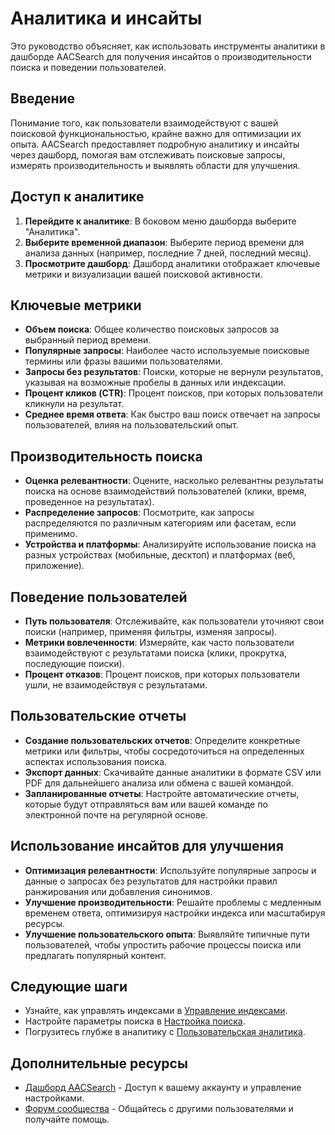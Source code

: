# Аналитика и инсайты

Это руководство объясняет, как использовать инструменты аналитики в дашборде AACSearch для получения инсайтов о производительности поиска и поведении пользователей.

## Введение

Понимание того, как пользователи взаимодействуют с вашей поисковой функциональностью, крайне важно для оптимизации их опыта. AACSearch предоставляет подробную аналитику и инсайты через дашборд, помогая вам отслеживать поисковые запросы, измерять производительность и выявлять области для улучшения.

## Доступ к аналитике

1. **Перейдите к аналитике**: В боковом меню дашборда выберите "Аналитика".
2. **Выберите временной диапазон**: Выберите период времени для анализа данных (например, последние 7 дней, последний месяц).
3. **Просмотрите дашборд**: Дашборд аналитики отображает ключевые метрики и визуализации вашей поисковой активности.

## Ключевые метрики

- **Объем поиска**: Общее количество поисковых запросов за выбранный период времени.
- **Популярные запросы**: Наиболее часто используемые поисковые термины или фразы вашими пользователями.
- **Запросы без результатов**: Поиски, которые не вернули результатов, указывая на возможные пробелы в данных или индексации.
- **Процент кликов (CTR)**: Процент поисков, при которых пользователи кликнули на результат.
- **Среднее время ответа**: Как быстро ваш поиск отвечает на запросы пользователей, влияя на пользовательский опыт.

## Производительность поиска

- **Оценка релевантности**: Оцените, насколько релевантны результаты поиска на основе взаимодействий пользователей (клики, время, проведенное на результатах).
- **Распределение запросов**: Посмотрите, как запросы распределяются по различным категориям или фасетам, если применимо.
- **Устройства и платформы**: Анализируйте использование поиска на разных устройствах (мобильные, десктоп) и платформах (веб, приложение).

## Поведение пользователей

- **Путь пользователя**: Отслеживайте, как пользователи уточняют свои поиски (например, применяя фильтры, изменяя запросы).
- **Метрики вовлеченности**: Измеряйте, как часто пользователи взаимодействуют с результатами поиска (клики, прокрутка, последующие поиски).
- **Процент отказов**: Процент поисков, при которых пользователи ушли, не взаимодействуя с результатами.

## Пользовательские отчеты

- **Создание пользовательских отчетов**: Определите конкретные метрики или фильтры, чтобы сосредоточиться на определенных аспектах использования поиска.
- **Экспорт данных**: Скачивайте данные аналитики в формате CSV или PDF для дальнейшего анализа или обмена с вашей командой.
- **Запланированные отчеты**: Настройте автоматические отчеты, которые будут отправляться вам или вашей команде по электронной почте на регулярной основе.

## Использование инсайтов для улучшения

- **Оптимизация релевантности**: Используйте популярные запросы и данные о запросах без результатов для настройки правил ранжирования или добавления синонимов.
- **Улучшение производительности**: Решайте проблемы с медленным временем ответа, оптимизируя настройки индекса или масштабируя ресурсы.
- **Улучшение пользовательского опыта**: Выявляйте типичные пути пользователей, чтобы упростить рабочие процессы поиска или предлагать популярный контент.

## Следующие шаги

- Узнайте, как управлять индексами в [Управление индексами](../dashboard/indexes.md).
- Настройте параметры поиска в [Настройка поиска](../dashboard/search-config.md).
- Погрузитесь глубже в аналитику с [Пользовательская аналитика](../../advanced/custom-analytics.md).

## Дополнительные ресурсы

- [Дашборд AACSearch](https://dashboard.aacsearch.com) - Доступ к вашему аккаунту и управление настройками.
- [Форум сообщества](https://community.aacsearch.com) - Общайтесь с другими пользователями и получайте помощь.
